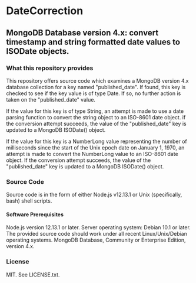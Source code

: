 # DateCorrection
## MongoDB Database version 4.x: convert timestamp and string formatted date values to ISODate objects.

### What this repository provides

This repository offers source code which examines a MongoDB version 4.x database collection for a key named "published_date". If found, this key is checked to see if the key value is of type Date. If so, no further action is taken on the "published_date" value. 

If the value for this key is of type String, an attempt is made to use a date parsing function to convert the string object to an ISO-8601 date object. if the conversion attempt succeeds, the value of the "published_date" key is updated to a MongoDB ISODate() object.

If the value for this key is a NumberLong value representing the number of milliseconds since the start of the Unix epoch date on January 1, 1970, an attempt is made to convert the NumberLong value to an ISO-8601 date object. If the conversion attempt succeeds, the value of the "published_date" key is updated to a MongoDB ISODate() object. 

### Source Code

Source code is in the form of either Node.js v12.13.1 or Unix (specifically, bash) shell scripts. 

#### Software Prerequisites

Node.js version 12.13.1 or later.
Server operating system: Debian 10.1 or later. The provided source code should work under all recent Linux/Unix/Debian operating systems.
MongoDB Database, Community or Enterprise Edition, version 4.x.

### License
MIT. See LICENSE.txt.
 
